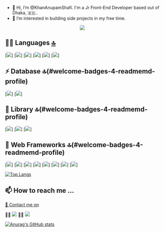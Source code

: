 - 👋 Hi, I’m @KhanAnupamShafi. I'm a Jr Front-End Developer based out of Dhaka, 🇧🇩..
- 👀 I’m interested in building side projects in my free time.

<p align="center">

 <a href="https://github.com/KhanAbupam.Shafi/LICENSE">
    <img src="https://img.shields.io/github/license/ryo-ma/github-profile-trophy"/> 
  </a>
</p>

## 👩‍💻 Languages [🔝](#welcome-badges-4-readmemd-profile)

[<img src="https://img.shields.io/badge/Python-3776AB?style=for-the-badge&logo=python&logoColor=white" />]
[<img src="https://img.shields.io/badge/HTML5-E34F26?style=for-the-badge&logo=html5&logoColor=white" />]
[<img src="https://img.shields.io/badge/CSS3-1572B6?style=for-the-badge&logo=css3&logoColor=white" />]
[<img src="https://img.shields.io/badge/JavaScript-323330?style=for-the-badge&logo=javascript&logoColor=F7DF1E" />]
[<img src="https://img.shields.io/badge/Java-ED8B00?style=for-the-badge&logo=java&logoColor=white" />]
[<img src="ttps://img.shields.io/badge/MySQL-00000F?style=for-the-badge&logo=mysql&logoColor=white" />]

## ⚡ Database 🔝(#welcome-badges-4-readmemd-profile)

[<img src="https://img.shields.io/badge/MongoDB-4EA94B?style=for-the-badge&logo=mongodb&logoColor=white" />]
[<img src="https://img.shields.io/badge/Node.js-339933?style=for-the-badge&logo=nodedotjs&logoColor=white" />]

## 📱 Library 🔝(#welcome-badges-4-readmemd-profile)
[<img src="https://img.shields.io/badge/npm-CB3837?style=for-the-badge&logo=npm&logoColor=white" />]
[<img src="https://img.shields.io/badge/OpenCV-27338e?style=for-the-badge&logo=OpenCV&logoColor=white" />]
[<img src="https://img.shields.io/badge/RASPBERRY%20PI-C51A4A.svg?&style=for-the-badge&logo=raspberry%20pi&logoColor=white" />]

## 📱 Web Frameworks 🔝(#welcome-badges-4-readmemd-profile)
[<img src="https://img.shields.io/badge/React-20232A?style=for-the-badge&logo=react&logoColor=61DAFB" />]
[<img src="https://img.shields.io/badge/Tailwind_CSS-38B2AC?style=for-the-badge&logo=tailwind-css&logoColor=white" />]
[<img src="https://img.shields.io/badge/Bootstrap-563D7C?style=for-the-badge&logo=bootstrap&logoColor=white" />]
[<img src="https://img.shields.io/badge/Sass-CC6699?style=for-the-badge&logo=sass&logoColor=white" />]
[<img src="https://img.shields.io/badge/Redux-593D88?style=for-the-badge&logo=redux&logoColor=white" />]
[<img src="	https://img.shields.io/badge/React_Router-CA4245?style=for-the-badge&logo=react-router&logoColor=white" />]
[<img src="https://img.shields.io/badge/jQuery-0769AD?style=for-the-badge&logo=jquery&logoColor=white" />]
[<img src="https://img.shields.io/badge/firebase-ffca28?style=for-the-badge&logo=firebase&logoColor=black" />]


[![Top Langs](https://github-readme-stats.vercel.app/api/top-langs/?username=KhanAnupamShafi&layout=compact)](https://github.com/anuraghazra/github-readme-stats)




## 📫 How to reach me ...

[📱 Contact me on](#-contact-)



👨👩 [<img src="https://img.shields.io/badge/LinkedIn-0077B5?style=for-the-badge&logo=linkedin&logoColor=white" />](https://www.linkedin.com/in/khan-anupam-shafi-0486431ba/)
🤜🤛 [<img src="https://img.shields.io/badge/Discord-7289DA?style=for-the-badge&logo=discord&logoColor=white" />](https://discord.gg/8GNUgVrG)



[![Anurag's GitHub stats](https://github-readme-stats.vercel.app/api?username=KhanAnupamShafi&hide=contribs&show_icons=true&theme=radical)](https://github.com/anuraghazra/github-readme-stats)

<!---
KhanAnupamShafi/KhanAnupamShafi is a ✨ special ✨ repository because its `README.md` (this file) appears on your GitHub profile.
You can click the Preview link to take a look at your changes.
--->
